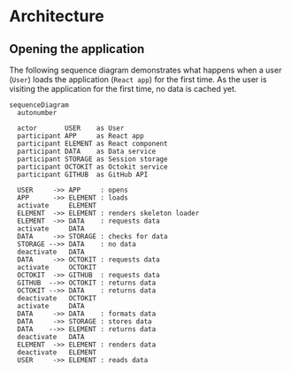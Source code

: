 # Architecture

## Opening the application

The following sequence diagram demonstrates what happens when a user (`User`) loads the application (`React app`) for the first time. As the user is visiting the application for the first time, no data is cached yet.

```mermaid
sequenceDiagram
  autonumber

  actor       USER    as User
  participant APP     as React app
  participant ELEMENT as React component
  participant DATA    as Data service
  participant STORAGE as Session storage
  participant OCTOKIT as Octokit service
  participant GITHUB  as GitHub API

  USER     ->> APP     : opens
  APP      ->> ELEMENT : loads
  activate     ELEMENT
  ELEMENT  ->> ELEMENT : renders skeleton loader
  ELEMENT  ->> DATA    : requests data
  activate     DATA
  DATA     ->> STORAGE : checks for data
  STORAGE -->> DATA    : no data
  deactivate   DATA
  DATA     ->> OCTOKIT : requests data
  activate     OCTOKIT
  OCTOKIT  ->> GITHUB  : requests data
  GITHUB  -->> OCTOKIT : returns data
  OCTOKIT -->> DATA    : returns data
  deactivate   OCTOKIT
  activate     DATA
  DATA     ->> DATA    : formats data
  DATA     ->> STORAGE : stores data
  DATA    -->> ELEMENT : returns data
  deactivate   DATA
  ELEMENT  ->> ELEMENT : renders data
  deactivate   ELEMENT
  USER     ->> ELEMENT : reads data
```
